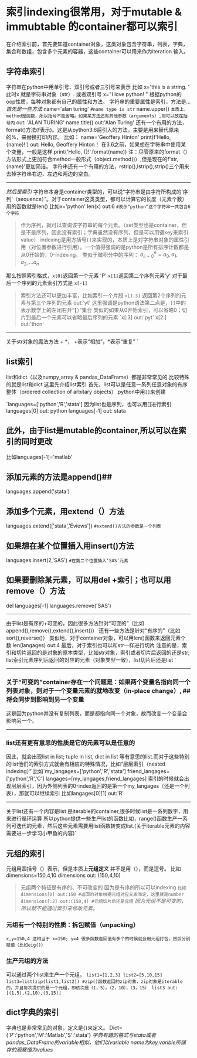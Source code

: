 # 索引indexing很常用，对于mutable & immubtable 的container都可以索引
在介绍索引前，首先要知道container对象，这类对象包含字符串，列表，字典，集合和数组，包含多个元素的容器，这些container可以用来作为iteration 输入。

## 字符串索引
字符串在python中用单引号、双引号或者三引号来表示
比如 x='this is a string. '
此时x 就是字符串对象（str）.
或者双引号 x="I love python! "
根据python的oop性质，每种对象都有自己的属性和方法。
字符串的重要属性是索引，方法是...
*首先是一些方法*
  name='alan turing' `#name type is str`
  name.upper() `本质上，method是函数，所以括号不能省略。如果某方法还有其他参数（arguments）,则可以放在括号内`
  out: 'ALAN TURING'
  name.title()
  out:'Alan Turing'
  还有一个有用的方法， format()方法(f表示)。这是从python3.6后引入的方法，主要是用来替代原来的%，来替换打印内容。
  比如：
  name='Geoffery Hinton'
  print(f'Hello, {name}!')
  out: Hello, Geoffery Hinton！
  在3.6之前，如果想在字符串中使用某个变量，一般是这样
  print('Hello, {}!'.format(name))
  注：尽管原来的format（）方法形式上更加符合method一般形式（object.method()）,但是现在的f'str,{name}'更加简洁。
 字符串还有一个有用的方法，rstrip(),lstrip(),strip()三个用来去掉字符串右边、左边和两边的空白。
 ***
 *然后是索引*
 字符串本身是container类型的，可以说“字符串是由字符所构成的‘序列’（sequence）”。对于container这类类型，都可以计算它的长度（元素个数）
 用的函数就是len()
 比如x='python'
 len(x)
 out:6 `#表示“python”这个字符串一共包含6个字符`
> 作为序列，就可以查询该字符串的每个元素。（set类型也是container，但是不是序列，因此没有索引；字典虽然没有序列，但是可以用键key来索引value）
> indexing是用方括号`[]`来实现的，本质上是对字符串对象的属性引用（对位置参数进行引用）。一个值得强调的是python是所有排序计数都是从0开始的，0-indexing。
> 类似于微积分中的序列：
>  ${a_i}_{i=0}^n = a_0,a_1,a_2,...a_n$

那么按照索引格式，`x[0]`返回第一个元素 'P'
`x[1]`返回第二个序列元素'y'
对于最后一个序列的元素索引方式是
`x[-1]`
> 索引方法还可以更加丰富，比如索引一个片段
> `x[1:3]` 返回第2个序列的元素与第三个序列的元素
> out:'yt'
> 这里强调是python语法第二点是，`[]`中的表示数学上的左闭右开“【）”集合
>类似的如果从0开始索引，可以省略0；切片到最后一个元素可以省略最后序列的元素
>`x[:3]
>out:'pyt'
>x[2:]
>out:'thon'
***
关于str对象的魔法方法 + *， +表示“相加”，*表示“重复” `

## list索引
list和dict（以及numpy_array & pandas_DataFrame）都是非常常见的.比较特殊的就是list和dict
这里先介绍list索引
首先，list可以是任意一系列任意对象的有序整体（ordered collection of arbitary objects）.python中用`[]`来创建

`languages=['python','R','stata']
因为list也是序列，也可以用[]进行索引
languages[0]
out: python
languages[-1]
out: stata
## 此外，由于list是mutable的container,所以可以在索引的同时更改
比如languages[-1]='matlab'
## 添加元素的方法是append()##
languages.append('stata')
## 添加多个元素，用extend（）方法
languages.extend(['stata','Eviews']) `#extend()方法的参数是一个列表`
## 如果想在某个位置插入用insert()方法
languages.insert(2,'SAS') `#在第二个位置插入‘SAS’元素`
## 如果要删除某元素，可以用del +索引；也可以用remove（）方法
del languages[-1]
languages.remove('SAS')
****
由于list是有序的+可变的，因此很多方法针对“可变的”（比如append(),remove(),extend(),insert()）
还有一些方法是针对“有序的”（比如sort(),reverse()）
类似地，对于container对象，可以用len()函数来返回元素个数
len(langages)
out:4
最后，对于索引也可以和str一样进行切片
注意的是，索引和切片返回的是对象的原本类型，比如str对象，索引或者切片后返回的还是str; list索引元素序列后返回的对应的元素（对象类型一致），list切片后还是list `
***
### 关于“可变的”container存在一个问题是：如果两个变量名指向同一个列表对象，则对于一个变量元素的就地改变（in-place change）, ## 将会同步到影响到另一个变量 ##
这是因为python并没有复制列表，而是都指向同一个对象，故而改变一个变量会影响另一个。
***
### list还有更有意思的性质是它的元素可以是任意的
因此，就会出现list in list; tuple in list, dict in list 等有意思的list.而对于这些特别的list他们的索引方式就会有相应的特殊情况，比如“层层索引（nested indexing）”
比如`my_langages=['python','R','stata']
friend_langages=['python','R','C']
langages=[my_langages,friend_langages] 
索引的时候就会出现层层索引，因为外侧列表的0-index返回的是第一个my_langages（还是一个列表），那就可以继续索引
比如langages[0][1]
out:'R'
***
关于list还有一个内容是list 是iterable的container,很多时候list是一系列数字，用来进行循环运算
所以python提供一些生产list的函数比如，range()函数生产一系列可迭代的元素，然后这些元素需要用list函数转变成list.(关于iterable元素的内容需要进一步学习小甲鱼的内容)`

## 元组的索引
元组用圆括号（）表示，但是本质上**元组定义** 并不是用（），而是逗号。
比如 dimensions=150,4,10
dimensions
out: (150,4,10)
> 元组两个特征是有序的、不可改变的
> 因为是有序的所以可以indexing
> `比如dimensions[0]
> out:150 #返回的对象根据元组对应元素而定，这里就是number
> dimensions[:2]
> out:(150,4) #元组切片后还是元组`
*因为元组不是可变的，所以就不能通过索引来修改元素。*
### 元组有一个特别的性质：拆包赋值（unpacking）
`x,y=150,4
这相当于 x=150; y=4
很多函数返回值有多个的时候就会用元组打包，然后分别赋值（比如eig()） `

### 生产元组的方法
可以通过两个list来生产一个元组，
`list1=[1,2,3]
list2=[5,10,15]
list3=list(zip(list1,list2)) #zip()函数返回的zip对象，zip对象是iterable的，并且每次提供的是一个元组，即依次是（1，5），（2，10），（3，15）
list3
out:[(1,5),(2,10),(3,15)]`

## dict字典的索引
字典也是非常常见的对象，定义是{}来定义。
Dict={'P':'python','M':'Matlab','S':'stata'}
*字典有趣的格式与stata或者pandas_DataFrame的variable相似，他们以variable name为key,varible所储存的观察值为values*






